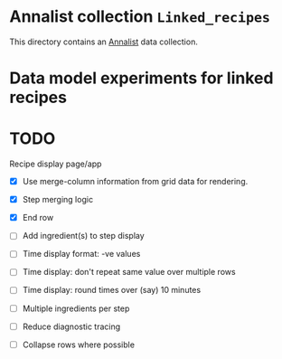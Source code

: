 # Annalist collection `Linked_recipes`

This directory contains an [Annalist](http://annalist.net) data collection.

# Data model experiments for linked recipes

# TODO

Recipe display page/app

- [x] Use merge-column information from grid data for rendering.
- [x] Step merging logic
- [x] End row
- [ ] Add ingredient(s) to step display
- [ ] Time display format: -ve values
- [ ] Time display: don't repeat same value over multiple rows
- [ ] Time display: round times over (say) 10 minutes
- [ ] Multiple ingredients per step
- [ ] Reduce diagnostic tracing
- [ ] Collapse rows where possible
